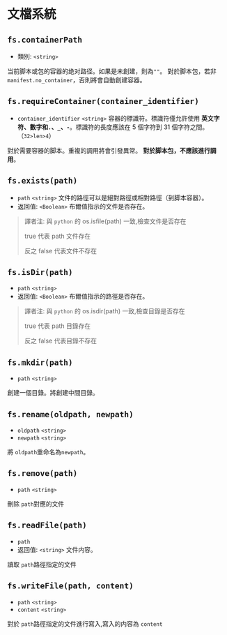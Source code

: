 # 文檔系統

## `fs.containerPath`
* 類別: `<string>`

当前脚本或包的容器的绝对路径。如果是未創建，則為`""`。
對於脚本包，若非`manifest.no_container`，否則將會自動創建容器。

## `fs.requireContainer(container_identifier)`
* `container_identifier` `<string>` 容器的標識符。標識符僅允許使用 **英文字符、數字和`.`、`_`、`-`**。標識符的長度應該在 5 個字符到 31 個字符之間。（`32>len>4`）

對於需要容器的脚本。重複的調用將會引發異常。
**對於脚本包，不應該進行調用**。

## `fs.exists(path)`
* `path` `<string>` 文件的路徑可以是絕對路徑或相對路徑（到脚本容器）。
* 返回值: `<Boolean>` 布爾值指示的文件是否存在。

> 譯者注: 與 `python` 的 os.isfile(path) 一致,檢查文件是否存在
> 
> true 代表 path 文件存在
>
> 反之 false 代表文件不存在

## `fs.isDir(path)`
* `path` `<string>`
* 返回值: `<Boolean>` 布爾值指示的路徑是否存在。

> 譯者注: 與 `python` 的 os.isdir(path) 一致,檢查目錄是否存在
> 
> true 代表 path 目錄存在
>
> 反之 false 代表目錄不存在


## `fs.mkdir(path)`
* `path` `<string>`

創建一個目錄。將創建中間目錄。

## `fs.rename(oldpath, newpath)`
* `oldpath` `<string>`
* `newpath` `<string>`

將 `oldpath`重命名為`newpath`。

## `fs.remove(path)`
* `path` `<string>`

刪除 `path`對應的文件

## `fs.readFile(path)`
* `path` <string>
* 返回值: `<string>` 文件内容。

讀取 `path`路徑指定的文件

## `fs.writeFile(path, content)`
* `path` `<string>`
* `content` `<string>`

對於 `path`路徑指定的文件進行寫入,寫入的内容為 `content`
